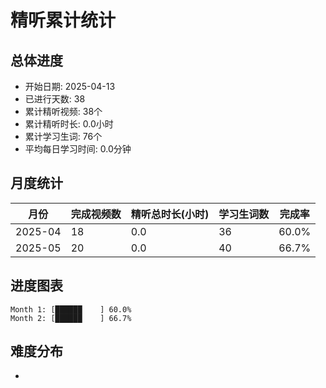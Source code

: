 # 精听累计统计

## 总体进度

- 开始日期: 2025-04-13
- 已进行天数: 38
- 累计精听视频: 38个
- 累计精听时长: 0.0小时
- 累计学习生词: 76个
- 平均每日学习时间: 0.0分钟

## 月度统计

| 月份 | 完成视频数 | 精听总时长(小时) | 学习生词数 | 完成率 |
|-----|-----------|----------------|----------|-------|
| 2025-04 | 18 | 0.0 | 36 | 60.0% |
| 2025-05 | 20 | 0.0 | 40 | 66.7% |

## 进度图表

```
Month 1: [██████    ] 60.0%
Month 2: [██████    ] 66.7%
```

## 难度分布

- [简单/中等/困难]: 38 (100.0%)